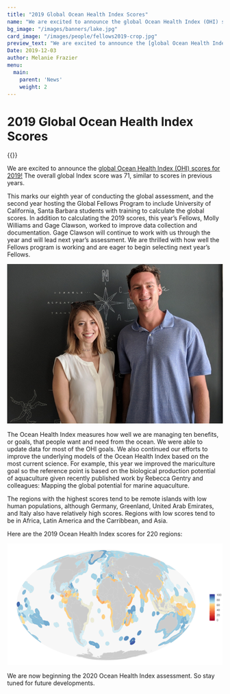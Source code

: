 ```yaml
---
title: "2019 Global Ocean Health Index Scores"
name: "We are excited to announce the global Ocean Health Index (OHI) scores for 2019!"
bg_image: "/images/banners/lake.jpg"
card_image: "/images/people/fellows2019-crop.jpg"
preview_text: "We are excited to announce the [global Ocean Health Index (OHI) scores for 2019!](http://ohi-science.org/ohi-global/) The overall global Index score was 71, similar to ..."
Date: 2019-12-03
author: Melanie Frazier
menu:
  main:
    parent: 'News'
    weight: 2
---
```

# 2019 Global Ocean Health Index Scores

{{<newsHead>}}

We are excited to announce the [global Ocean Health Index (OHI) scores for 2019!](http://ohi-science.org/ohi-global/) The overall global Index score was 71, similar to scores in previous years.

This marks our eighth year of conducting the global assessment, and the second year hosting the Global Fellows Program to include University of California, Santa Barbara students with training to calculate the global scores. In addition to calculating the 2019 scores, this year’s Fellows, Molly Williams and Gage Clawson, worked to improve data collection and documentation. Gage Clawson will continue to work with us through the year and will lead next year’s assessment. We are thrilled with how well the Fellows program is working and are eager to begin selecting next year’s Fellows.

![fellows](/images/people/fellows2019-crop.jpg)

The Ocean Health Index measures how well we are managing ten benefits, or goals, that people want and need from the ocean. We were able to update data for most of the OHI goals. We also continued our efforts to improve the underlying models of the Ocean Health Index based on the most current science. For example, this year we improved the mariculture goal so the reference point is based on the biological production potential of aquaculture given recently published work by Rebecca Gentry and colleagues: Mapping the global potential for marine aquaculture.

The regions with the highest scores tend to be remote islands with low human populations, although Germany, Greenland, United Arab Emirates, and Italy also have relatively high scores. Regions with low scores tend to be in Africa, Latin America and the Carribbean, and Asia.

Here are the 2019 Ocean Health Index scores for 220 regions:

![2019 Global Index](/images/infographs/global_map_Index_2019_mol.png)

We are now beginning the 2020 Ocean Health Index assessment. So stay tuned for future developments.
